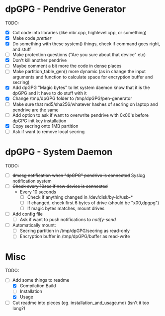 # dpGPG - Pendrive Generator

TODO:
- [x] Cut code into libraries (like mbr.cpp, highlevel.cpp, or something)
- [x] Make code *prettier*
- [x] Do something with these system() things, check if command goes right, and stuff
- [ ] Make protection questions ("Are you sure about that device" etc)
- [x] Don't kill another pendrive
- [ ] Maybe comment a bit more the code in dense places
- [ ] Make partition_table_gen() more dynamic (as in change the input arguments and function to calculate space for encryption buffer and secring)
- [x] Add dpGPG "Magic bytes" to let system daemon know that it is the dpGPG and it have to do stuff with it
- [x] Change /tmp/dpGPG folder to /tmp/dpGPG/pen-generator
- [ ] Make sure that md5/sha256/whatever hashes of secring on laptop and pendrive are the same
- [ ] Add option to ask if want to overwrite pendrive with 0x00's before dpGPG init key installation
- [x] Copy secring onto 1MB partition
- [ ] Ask if want to remove local secring

# dpGPG - System Daemon

TODO:
- [ ] ~~dmesg notification when "dpGPG" pendrive is connected~~ Syslog notification system
- [ ] ~~Check every 10sec if new device is connected~~
  - Every 10 seconds
    - [ ] Check if anything changed in /dev/disk/by-id/usb-*
    - [ ] If changed, check first 6 bytes of drive (should be "x00,dpgpg")
    - [ ] If magic bytes matches, mount drives
- [ ] Add config file
  - [ ] Ask if want to push notifications to *notify-send*
- [ ] Automatically mount:
  - [ ] Secring partition in /tmp/dpGPG/secring as read-only
  - [ ] Encryption buffer in /tmp/dpGPG/buffer as read-write

# Misc

TODO:
- [ ] Add some things to readme
  - [x] ~~Compilation~~ Build
  - [ ] Installation
  - [x] Usage
- [ ] Cut readme into pieces (eg. installation_and_usage.md) (isn't it too long?)

